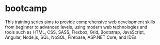# bootcamp
This training series aims to provide comprehensive web development skills from beginner to advanced levels, using modern web technologies and tools such as HTML, CSS, SASS, Flexbox, Grid, Bootstrap, JavaScript, Angular, Node.js, SQL, NoSQL, Firebase, ASP.NET Core, and IDEs.
